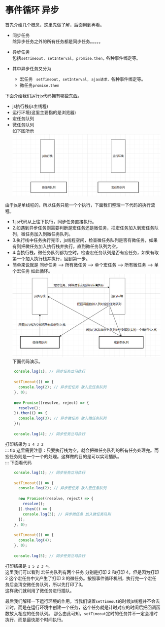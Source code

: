 # 事件循环 异步

首先介绍几个概念，这里先做了解，后面用到再看。
* 同步任务   
  除异步任务之外的所有任务都是同步任务。。。。。

* 异步任务   
  包括`setTimeout, setInterval, promise.then,` 各种事件绑定等。  


* 其中异步任务又分为
  * 宏任务
   ` setTimeout, setInterval, ajax请求，`各种事件绑定等。
  * 微任务`promise.then`


下面介绍我们运行js代码拥有哪些东西。  
* js执行栈(js主线程)  
* 运行环境(这里主要指的是浏览器)  
* 宏任务队列  
* 微任务队列   
  如下图所示
![alt 属性文本](./image/Snipaste_2023-01-08_12-02-34.png)

由于js是单线程的，所以任务只能一个个执行，下面我们整理一下代码的执行流程。    
* 1.js代码从上往下执行，同步任务直接执行。
* 2.如遇到异步任务则需要判断是宏任务还是微任务，把宏任务加入到宏任务队列，微任务加入到微任务队列。
* 3.执行栈中任务执行完毕，js线程空闲，检查微任务队列是否有微任务，如果有则把微任务加入执行栈并执行，直到微任务队列为空。
* 4.当执行栈，微任务队列都为空时，检查宏任务队列是否有宏任务，如果有取第一个加入执行栈并执行，回到第一步。
* 简单来说就是  同步任务 --> 所有微任务 --> 单个宏任务 --> 所有微任务 --> 单个宏任务 如此循环。  
  ![alt 属性文本](./image/Snipaste_2023-01-08_13-57-55.png)
下面代码演示。
```js
    console.log(1); // 同步任务立马执行

    setTimeout(() => {
      console.log(2); // 异步宏任务 放入宏任务队列
    }, 0);

    new Promise((resolve, reject) => {
      resolve();
    }).then(() => {
      console.log(3); // 异步微任务 放入微任务队列
    });

    console.log(4); // 同步任务立马执行
```
打印结果为 `1 4 3 2 `    
::: tip
这里需要注意：只要执行栈为空，就会把微任务队列的所有任务处理完。而宏任务则是一个一个的处理。这样做的目的是可以实现插队。  
:::
下面看代码  
```js
    console.log(1); // 同步任务立马执行

    setTimeout(() => {
      console.log(2); // 异步宏任务 放入宏任务队列

      new Promise((resolve, reject) => {
        resolve();
      }).then(() => {
        console.log(3); // 异步微任务 放入微任务队列
      });
    }, 0);

    setTimeout(() => {
      console.log(4);
    }, 0);

    console.log(5); // 同步任务立马执行
```
打印结果是 `1 5 2 3 4`。   
这里我们可以看到 宏任务队列有两个任务 分别是打印 2 和打印 4，但是因为打印 2 这个宏任务中又产生了打印 3 的微任务。按照事件循环机制，执行完一个宏任务后会清空微任务队列，所以先打印了3。   
这样我们就利用了微任务进行插队。  

最后我们解释一下运行环境的作用，当我们设置`setTimeout`的时候js线程并不会去计时，而是在运行环境中创建一个任务，这个任务就是计时对应的时间后把回调函数放入相应的任务队列。
那么由此可知，`setTimeout`定时的任务并不一定会准时执行，而是最快那个时间执行。